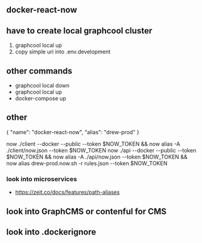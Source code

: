 ## docker-react-now

## have to create local graphcool cluster

1. graphcool local up
2. copy simple uri into .env.development

## other commands

- graphcool local down
- graphcool local up
- docker-compose up

## other

{
"name": "docker-react-now",
"alias": "drew-prod"
}

now ./client --docker --public --token $NOW_TOKEN &&
now alias -A ./client/now.json --token $NOW_TOKEN
now ./api --docker --public --token $NOW_TOKEN &&
now alias -A ./api/now.json --token $NOW_TOKEN &&
now alias drew-prod.now.sh -r rules.json --token $NOW_TOKEN

### look into microservices

- https://zeit.co/docs/features/path-aliases

## look into GraphCMS or contenful for CMS

## look into .dockerignore

